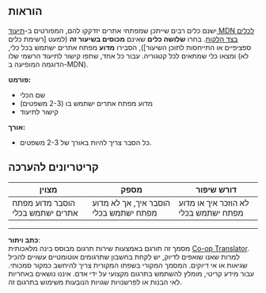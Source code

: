 <!--
CO_OP_TRANSLATOR_METADATA:
{
  "original_hash": "9e2f84e351a6fcb44bfc4066d98525f0",
  "translation_date": "2025-10-03T10:12:34+00:00",
  "source_file": "1-getting-started-lessons/1-intro-to-programming-languages/assignment.md",
  "language_code": "he"
}
-->
## הוראות

ישנם כלים רבים שייתכן שמפתחי אתרים יזדקקו להם, המפורטים ב-[תיעוד MDN לכלים בצד הלקוח](https://developer.mozilla.org/docs/Learn/Tools_and_testing/Understanding_client-side_tools/Overview). בחרו **שלושה כלים** שאינם **מכוסים בשיעור זה** (למעט [רשימת כלים ספציפיים או התייחסות לתוכן השיעור]), הסבירו **מדוע** מפתח אתרים ישתמש בכל כלי, ומצאו כלי שמתאים לכל קטגוריה. עבור כל אחד, שתפו קישור לתיעוד הרשמי שלו (לא הדוגמה המופיעה ב-MDN).

**פורמט:**  
- שם הכלי  
- מדוע מפתח אתרים ישתמש בו (2-3 משפטים)  
- קישור לתיעוד

**אורך:**  
- כל הסבר צריך להיות באורך של 2-3 משפטים.

## קריטריונים להערכה

מצוין | מספק | דורש שיפור
--- | --- | -- |
הוסבר מדוע מפתח אתרים ישתמש בכלי | הוסבר איך, אך לא מדוע מפתח ישתמש בכלי | לא הוזכר איך או מדוע מפתח ישתמש בכלי |

---

**כתב ויתור**:  
מסמך זה תורגם באמצעות שירות תרגום מבוסס בינה מלאכותית [Co-op Translator](https://github.com/Azure/co-op-translator). למרות שאנו שואפים לדיוק, יש לקחת בחשבון שתרגומים אוטומטיים עשויים להכיל שגיאות או אי דיוקים. המסמך המקורי בשפתו המקורית צריך להיחשב כמקור סמכותי. עבור מידע קריטי, מומלץ להשתמש בתרגום מקצועי על ידי אדם. איננו נושאים באחריות לאי הבנות או לפרשנויות שגויות הנובעות משימוש בתרגום זה.